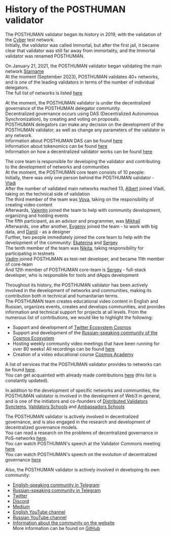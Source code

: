 # History of the POSTHUMAN validator

The POSTHUMAN validator began its history in 2019, with the validation of the [Cyber](https://cyb.ai/) test network. <br />
Initially, the validator was called Immortal, but after the first jail, it became clear that validator was still far away from immortality, and the Immortal validator was renamed POSTHUMAN. <br />

On January 21, 2021, the POSTHUMAN validator began validating the main network [Starname](https://www.mintscan.io/starname/transactions/1749AB38438428ED84346EFBF488DCB15C1729CAC6B8072EAB4486B36D1D6C9C) <br />
At the moment (September 2023), POSTHUMAN validates 40+ networks, and is one of the leading validators in terms of the number of individual delegators. <br />
The full list of networks is listed [here](https://github.com/Validator-POSTHUMAN/About-POSTHUMAN) <br />

At the moment, the POSTHUMAN validator is under the decentralized governance of the POSTHUMAN delegator community. <br />
Decentralized governance occurs using DAS (Decentralized Autonomous Synchronization), by creating and voting on proposals. <br />
POSTHUMAN delegators can make any decision on the development of the POSTHUMAN validator, as well as change any parameters of the validator in any network. <br />
Information about POSTHUMAN DAS can be found [here](https://medium.com/@antropocosmist/posthuman-das-is-created-578253c8e226) <br />
Information about tokenomics can be found [here](https://medium.com/@anthropocosmist/phmn-tokenomics-f3b7116331e6) <br />
Information on how a decentralized validator works can be found [here](https://medium.com/@antropocosmist/presentation-of-the-decentralized-validator-1d7062210c90) <br />

The core team is responsible for developing the validator and contributing to the development of networks and communities <br />
At the moment, the POSTHUMAN core team consists of 10 people: <br />
Initially, there was only one person behind the POSTHUMAN validator - [Vladi](https://github.com/Antropocosmist) <br />
After the number of validated main networks reached 13, [Albert](https://github.com/albertandrejev) joined Vladi, taking on the technical side of validation <br />
The third member of the team was [Vova](https://twitter.com/vova_synthetic), taking on the responsibility of creating video content <br />
Afterwards, [Valentin](https://github.com/Medniyy) joined the team to help with community development, organizing and holding events <br />
The fifth participant, as an advisor and programmer, was [Mikhail](https://github.com/krogla) <br />
Afterwards, one after another, [Evgeniy](https://github.com/evgen3000) joined the team - to work with big data, and [Daniil](https://github.com/saloonn) - as a designer <br />
Further, two people immediately joined the core team to help with the development of the community: [Ekaterina](https://twitter.com/LooMay1913) and [Sergey](https://twitter.com/s__orion) <br />
The tenth member of the team was [Nikita](https://github.com/web3validator/web34ever-identity/blob/main/web34ever-self-identity.md), taking responsibility for participating in testnets <br />
[Vadim](https://github.com/Vgk88) joined POSTHUMAN as test-net developer, and became 11th member of core-team <br />
And 12th member of POSTHUMAN core-team is [Sergey](https://github.com/stribulsergey) - full-stack developer, who is responsible for tools and dApps development <br />

Throughout its history, the POSTHUMAN validator has been actively involved in the development of networks and communities, making its contribution both in technical and humanitarian terms. <br />
The POSTHUMAN team creates educational video content in English and Russian, organizes events, creates and develops communities, and provides information and technical support for projects at all levels. From the numerous list of contributions, we would like to highlight the following: <br />
- Support and development of [Twitter Ecosystem Cosmos](https://twitter.com/CosmosEcosystem) <br />
- Support and development of the [Russian-speaking community of the Cosmos Ecosystem](https://t.me/CosmosEcosystem_ru) <br />
- Hosting weekly community video meetings that have been running for over 80 weeks! All recordings can be found [here](https://youtube.com/playlist?list=PLgQFzABJoJYx-lwnvZwKjDqsDxiccjP-G&si=mYej3AHwTx6460dt) <br />
- Creation of a video educational course [Cosmos Academy](https://youtube.com/playlist?list=PLgQFzABJoJYwqcsFHZx0icgcYOZRgao3d&si=Y3fHWvpW8rokK5cq) <br />

A list of services that the POSTHUMAN validator provides to networks can be found [here](https://posthuman.digital/contributions). <br />
You can get acquainted with already made contributions [here](https://github.com/Validator-POSTHUMAN/contributions) (this list is constantly updated). <br />

In addition to the development of specific networks and communities, the POSTHUMAN validator is involved in the development of Web3 in general, and is one of the initiators and co-founders of [Distributed Validators Synctems](https://github.com/Distributed-Validators-Synctems/Self-Identity), [Validators Schools](https://github.com/Distributed-Validators-Synctems/Validator-School) and [Ambassadors Schools](https://ambassadors.school/) <br />

The POSTHUMAN validator is actively involved in decentralized governance, and is also engaged in the research and development of decentralized governance models. <br />
You can read a research on the problems of decentralized governance in PoS-networks [here](https://github.com/Antropocosmist/research). <br />
You can watch POSTHUMAN's speech at the Validator Commons meeting [here](https://youtu.be/YFO_sVo7F64?si=KtRVtxFK7fMxQ3EC) <br />
You can watch POSTHUMAN's speech on the evolution of decentralized governance [here](https://youtu.be/delHKrRYZJA?si=vbCD0rpaHBHUI5G-) <br />

Also, the POSTHUMAN validator is actively involved in developing its own community: <br />
- [English-speaking community in Telegram](https://t.me/posthumanchat)
- [Russian-speaking community in Telegram](https://t.me/Crypto_Base_Chat)
- [Twitter](https://twitter.com/POSTHUMAN_DVS)
- [Discord](https://discord.gg/zZJXWnzKnP)
- [Medium](https://medium.com/@anthropocosmist)
- [English YouTube channel](https://www.youtube.com/@POSTHUMANDVS)
- [Russian YouTube channel](https://www.youtube.com/@CRYPTOBASED)
- [Information about the community on the website](https://posthuman.digital/community) <br />
More information can be found on [GitHub](https://github.com/Validator-POSTHUMAN)
